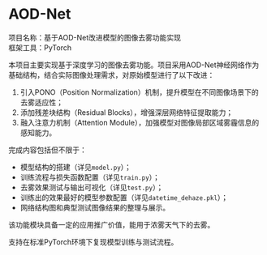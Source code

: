 # AOD-Net
项目名称：基于AOD-Net改进模型的图像去雾功能实现  
框架工具：PyTorch  

本项目主要实现基于深度学习的图像去雾功能。项目采用AOD-Net神经网络作为基础结构，结合实际图像处理需求，对原始模型进行了以下改进：

1. 引入PONO（Position Normalization）机制，提升模型在不同图像场景下的去雾适应性；
2. 添加残差块结构（Residual Blocks），增强深层网络特征提取能力；
3. 融入注意力机制（Attention Module），加强模型对图像局部区域雾霾信息的感知能力。

完成内容包括但不限于：
- 模型结构的搭建（详见`model.py`）；
- 训练流程与损失函数配置（详见`train.py`）；
- 去雾效果测试与输出可视化（详见`test.py`）；
- 训练出的效果最好的模型参数配置（详见`datetime_dehaze.pkl`）；
- 网络结构图和典型测试图像结果的整理与展示。

该功能模块具备一定的应用推广价值，能用于浓雾天气下的去雾。

支持在标准PyTorch环境下复现模型训练与测试流程。
